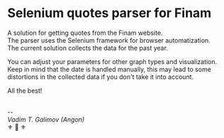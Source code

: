 # Selenium quotes parser for Finam

A solution for getting quotes from the Finam website. \
The parser uses the Selenium framework for browser automatization. \
The current solution collects the data for the past year. 

You can adjust your parameters for other graph types and visualization. \
Keep in mind that the date is handled manually, this may lead to some distortions in the collected data if you don't take it into account. 

All the best! 

\
--\
*Vadim T. Galimov (Angon)*\
⚜ 🦅 ⚜
